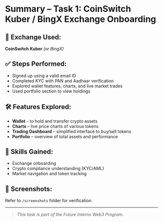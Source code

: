 # Summary – Task 1: CoinSwitch Kuber / BingX Exchange Onboarding

## 🔹 Exchange Used:
**CoinSwitch Kuber** *(or BingX)*

## ✅ Steps Performed:
- Signed up using a valid email ID
- Completed KYC with PAN and Aadhaar verification
- Explored wallet features, charts, and live market trades
- Used portfolio section to view holdings

## 🛠️ Features Explored:
- **Wallet** – to hold and transfer crypto assets
- **Charts** – live price charts of various tokens
- **Trading Dashboard** – simplified interface to buy/sell tokens
- **Portfolio** – overview of total assets and performance

## 🎯 Skills Gained:
- Exchange onboarding
- Crypto compliance understanding (KYC/AML)
- Market navigation and token tracking

## 📸 Screenshots:
Refer to `/screenshots` folder for verification.

---

> *This task is part of the Future Interns Web3 Program.*

